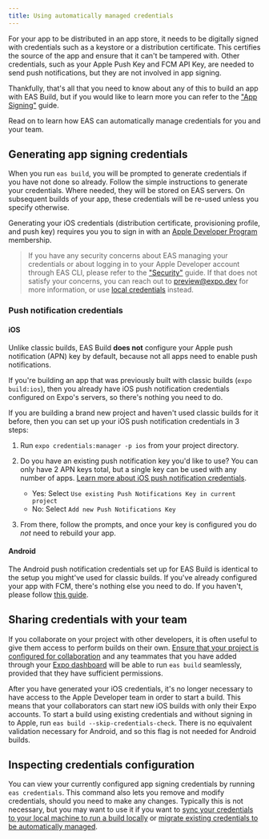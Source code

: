 ```yaml
---
title: Using automatically managed credentials
---
```


For your app to be distributed in an app store, it needs to be digitally signed with credentials such as a keystore or a distribution certificate. This certifies the source of the app and ensure that it can't be tampered with. Other credentials, such as your Apple Push Key and FCM API Key, are needed to send push notifications, but they are not involved in app signing.

Thankfully, that's all that you need to know about any of this to build an app with EAS Build, but if you would like to learn more you can refer to the ["App Signing"](/distribution/app-signing.md) guide.

Read on to learn how EAS can automatically manage credentials for you and your team.

## Generating app signing credentials

When you run `eas build`, you will be prompted to generate credentials if you have not done so already. Follow the simple instructions to generate your credentials. Where needed, they will be stored on EAS servers. On subsequent builds of your app, these credentials will be re-used unless you specify otherwise.

Generating your iOS credentials (distribution certificate, provisioning profile, and push key) requires you you to sign in with an [Apple Developer Program](https://developer.apple.com/programs) membership.

> If you have any security concerns about EAS managing your credentials or about logging in to your Apple Developer account through EAS CLI, please refer to the ["Security"](/distribution/security.md) guide. If that does not satisfy your concerns, you can reach out to [preview@expo.dev](mailto:preview@expo.dev) for more information, or use [local credentials](/app-signing/local-credentials.md) instead.

### Push notification credentials

#### iOS

Unlike classic builds, EAS Build **does not** configure your Apple push notification (APN) key by default, because not all apps need to enable push notifications.

If you're building an app that was previously built with classic builds (`expo build:ios`), then you already have iOS push notification credentials configured on Expo's servers, so there's nothing you need to do.

If you are building a brand new project and haven't used classic builds for it before, then you can set up your iOS push notification credentials in 3 steps:

1. Run `expo credentials:manager -p ios` from your project directory.
2. Do you have an existing push notification key you'd like to use? You can only have 2 APN keys total, but a single key can be used with any number of apps. [Learn more about iOS push notification credentials](../distribution/app-signing.md#push-notification-keys).

   - Yes: Select `Use existing Push Notifications Key in current project`
   - No: Select `Add new Push Notifications Key`

3. From there, follow the prompts, and once your key is configured you do _not_ need to rebuild your app.

#### Android

The Android push notification credentials set up for EAS Build is identical to the setup you might've used for classic builds. If you've already configured your app with FCM, there's nothing else you need to do. If you haven't, please follow [this guide](../push-notifications/using-fcm.md).

## Sharing credentials with your team

If you collaborate on your project with other developers, it is often useful to give them access to perform builds on their own. [Ensure that your project is configured for collaboration](/accounts/working-together.md) and any teammates that you have added through your [Expo dashboard](https://expo.dev/) will be able to run `eas build` seamlessly, provided that they have sufficient permissions.

After you have generated your iOS credentials, it's no longer necessary to have access to the Apple Developer team in order to start a build. This means that your collaborators can start new iOS builds with only their Expo accounts. To start a build using existing credentials and without signing in to Apple, run `eas build --skip-credentials-check`. There is no equivalent validation necessary for Android, and so this flag is not needed for Android builds.

## Inspecting credentials configuration

You can view your currently configured app signing credentials by running `eas credentials`. This command also lets you remove and modify credentials, should you need to make any changes. Typically this is not necessary, but you may want to use it if you want to [sync your credentials to your local machine to run a build locally](syncing-credentials.md) or [migrate existing credentials to be automatically managed](existing-credentials.md).
